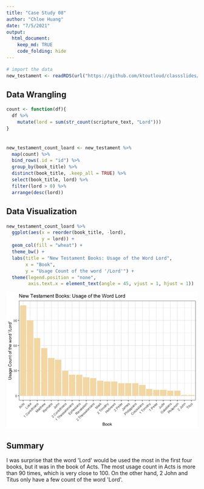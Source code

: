 ```yaml
---
title: "Case Study 08"
author: "Chloe Huang"
date: "7/5/2021"
output: 
  html_document: 
    keep_md: TRUE
    code_folding: hide
---
```







```r
# import the data
new_testament <- readRDS(url("https://github.com/ktoutloud/classslides/raw/master/math335/data/scriptures/nt.rds"))
```

## Data Wrangling

```r
count <- function(df){
  df %>%
    mutate(lord = sum(str_count(scripture_text, "Lord")))
}


new_testament_count_loard <- new_testament %>%
  map(count) %>%
  bind_rows(.id = "id") %>%
  group_by(book_title) %>%
  distinct(book_title, .keep_all = TRUE) %>%
  select(book_title, lord) %>%
  filter(lord > 0) %>% 
  arrange(desc(lord))
```

## Data Visualization

```r
new_testament_count_loard %>%
  ggplot(aes(x = reorder(book_title, -lord),
             y = lord)) +
  geom_col(fill = "wheat") +
  theme_bw() +
  labs(title = "New Testament Books: Usage of the Word Lord",
       x = "Book",
       y = "Usage Count of the word '/Lord'") +
  theme(legend.position = "none",
        axis.text.x = element_text(angle = 45, vjust = 1, hjust = 1))
```

![](Case_Study08_files/figure-html/unnamed-chunk-3-1.png)<!-- -->

## Summary
I was surprise that the word 'Lord' would be used the most in the first four books, but it was in the book of Acts. The most usage count in Acts is more than 90 times, which is very close to 100. On the other hand, 2 John and Titus only have a few count of the word 'Lord'. 
